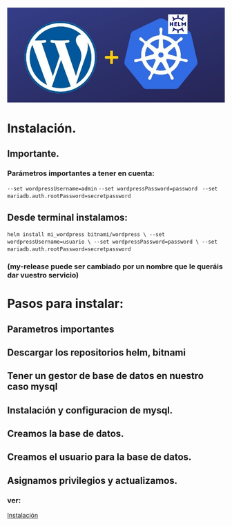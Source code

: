  
![img](https://github.com/abarcajoel/Proyecto-Helm-Joel/blob/main/img/wo_helm.jpg)

# Instalación.
## Importante.
### Parámetros importantes  a tener en cuenta:
`--set wordpressUsername=admin`
  `--set wordpressPassword=password `
  `--set mariadb.auth.rootPassword=secretpassword`
## Desde terminal instalamos:
`helm install mi_wordpress bitnami/wordpress \
--set wordpressUsername=usuario \
  --set wordpressPassword=password \
  --set mariadb.auth.rootPassword=secretpassword` 
### (my-release puede ser cambiado por un nombre que le queráis dar vuestro servicio)

# Pasos para instalar:
## Parametros importantes
## Descargar los repositorios helm, bitnami 
## Tener un gestor de base de datos en nuestro caso mysql
## Instalación y configuracion de mysql.
## Creamos la base de datos.
## Creamos el usuario para la base de datos.
## Asignamos privilegios y actualizamos.




### ver:
[Instalación ](https://www.digitalocean.com/community/tutorials/how-to-set-up-wordpress-with-mysql-on-kubernetes-using-helm-es)
